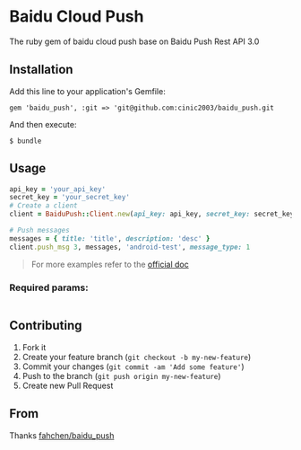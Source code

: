 # Baidu Cloud Push

The ruby gem of baidu cloud push base on Baidu Push Rest API 3.0

## Installation

Add this line to your application's Gemfile:

    gem 'baidu_push', :git => 'git@github.com:cinic2003/baidu_push.git

And then execute:

    $ bundle


## Usage

```ruby
api_key = 'your_api_key'
secret_key = 'your_secret_key'
# Create a client
client = BaiduPush::Client.new(api_key: api_key, secret_key: secret_key)

# Push messages
messages = { title: 'title', description: 'desc' }
client.push_msg 3, messages, 'android-test', message_type: 1
```
>For more examples refer to the [official doc](http://push.baidu.com/doc/restapi/restapi)

### Required params:
```ruby
```

## Contributing

1. Fork it
2. Create your feature branch (`git checkout -b my-new-feature`)
3. Commit your changes (`git commit -am 'Add some feature'`)
4. Push to the branch (`git push origin my-new-feature`)
5. Create new Pull Request

## From
Thanks [fahchen/baidu_push](https://github.com/fahchen/baidu_push.git)
